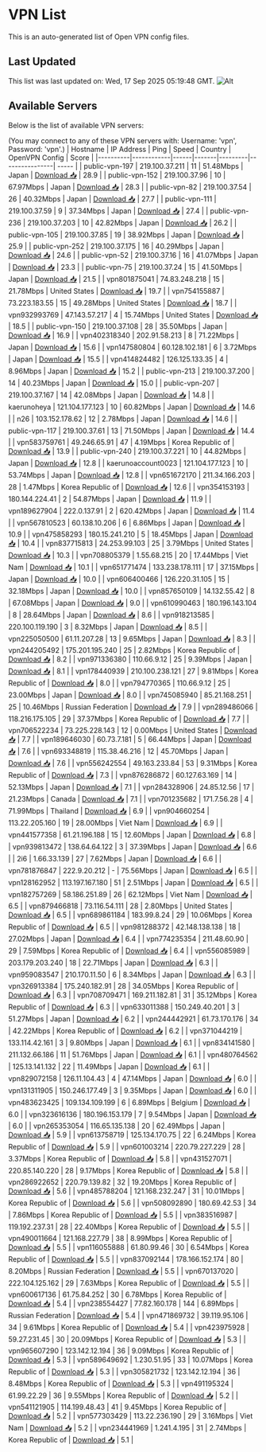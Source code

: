 # VPN List

This is an auto-generated list of Open VPN config files.

## Last Updated

This list was last updated on: Wed, 17 Sep 2025 05:19:48 GMT.
![Alt](https://repobeats.axiom.co/api/embed/186b98318ef1479477931607c1ad7d823f12451f.svg "Repobeats analytics image")

## Available Servers

Below is the list of available VPN servers:

(You may connect to any of these VPN servers with: Username: 'vpn', Password: 'vpn'.)
| Hostname | IP Address | Ping | Speed | Country | OpenVPN Config | Score |
|----------|------------|------|-------|---------|----------------| ----- |
| public-vpn-197 | 219.100.37.211 | 11 | 51.48Mbps | Japan | [Download 📥](./configs/server_0_JP.ovpn) | 28.9 |
| public-vpn-152 | 219.100.37.96 | 10 | 67.97Mbps | Japan | [Download 📥](./configs/server_1_JP.ovpn) | 28.3 |
| public-vpn-82 | 219.100.37.54 | 26 | 40.32Mbps | Japan | [Download 📥](./configs/server_2_JP.ovpn) | 27.7 |
| public-vpn-111 | 219.100.37.59 | 9 | 37.34Mbps | Japan | [Download 📥](./configs/server_3_JP.ovpn) | 27.4 |
| public-vpn-236 | 219.100.37.203 | 10 | 42.82Mbps | Japan | [Download 📥](./configs/server_4_JP.ovpn) | 26.2 |
| public-vpn-105 | 219.100.37.85 | 19 | 38.92Mbps | Japan | [Download 📥](./configs/server_5_JP.ovpn) | 25.9 |
| public-vpn-252 | 219.100.37.175 | 16 | 40.29Mbps | Japan | [Download 📥](./configs/server_6_JP.ovpn) | 24.6 |
| public-vpn-52 | 219.100.37.16 | 16 | 41.07Mbps | Japan | [Download 📥](./configs/server_7_JP.ovpn) | 23.3 |
| public-vpn-75 | 219.100.37.24 | 15 | 41.50Mbps | Japan | [Download 📥](./configs/server_8_JP.ovpn) | 21.5 |
| vpn801875041 | 74.83.248.218 | 15 | 21.78Mbps | United States | [Download 📥](./configs/server_9_US.ovpn) | 19.7 |
| vpn754155887 | 73.223.183.55 | 15 | 49.28Mbps | United States | [Download 📥](./configs/server_10_US.ovpn) | 18.7 |
| vpn932993769 | 47.143.57.217 | 4 | 15.74Mbps | United States | [Download 📥](./configs/server_11_US.ovpn) | 18.5 |
| public-vpn-150 | 219.100.37.108 | 28 | 35.50Mbps | Japan | [Download 📥](./configs/server_12_JP.ovpn) | 16.9 |
| vpn402318340 | 202.91.58.213 | 8 | 71.22Mbps | Japan | [Download 📥](./configs/server_13_JP.ovpn) | 15.6 |
| vpn147580804 | 60.128.102.181 | 6 | 3.72Mbps | Japan | [Download 📥](./configs/server_14_JP.ovpn) | 15.5 |
| vpn414824482 | 126.125.133.35 | 4 | 8.96Mbps | Japan | [Download 📥](./configs/server_15_JP.ovpn) | 15.2 |
| public-vpn-213 | 219.100.37.200 | 14 | 40.23Mbps | Japan | [Download 📥](./configs/server_16_JP.ovpn) | 15.0 |
| public-vpn-207 | 219.100.37.167 | 14 | 42.08Mbps | Japan | [Download 📥](./configs/server_17_JP.ovpn) | 14.8 |
| kaerunoheya | 121.104.177.123 | 10 | 60.82Mbps | Japan | [Download 📥](./configs/server_18_JP.ovpn) | 14.6 |
| n26 | 103.152.178.62 | 12 | 2.78Mbps | Japan | [Download 📥](./configs/server_19_JP.ovpn) | 14.6 |
| public-vpn-117 | 219.100.37.61 | 13 | 71.50Mbps | Japan | [Download 📥](./configs/server_20_JP.ovpn) | 14.4 |
| vpn583759761 | 49.246.65.91 | 47 | 4.19Mbps | Korea Republic of | [Download 📥](./configs/server_21_KR.ovpn) | 13.9 |
| public-vpn-240 | 219.100.37.221 | 10 | 44.82Mbps | Japan | [Download 📥](./configs/server_22_JP.ovpn) | 12.8 |
| kaerunoaccount0023 | 121.104.177.123 | 10 | 53.74Mbps | Japan | [Download 📥](./configs/server_23_JP.ovpn) | 12.8 |
| vpn651672170 | 211.34.166.203 | 28 | 1.47Mbps | Korea Republic of | [Download 📥](./configs/server_24_KR.ovpn) | 12.6 |
| vpn354153193 | 180.144.224.41 | 2 | 54.87Mbps | Japan | [Download 📥](./configs/server_25_JP.ovpn) | 11.9 |
| vpn189627904 | 222.0.137.91 | 2 | 620.42Mbps | Japan | [Download 📥](./configs/server_26_JP.ovpn) | 11.4 |
| vpn567810523 | 60.138.10.206 | 6 | 6.86Mbps | Japan | [Download 📥](./configs/server_27_JP.ovpn) | 10.9 |
| vpn475858293 | 180.15.241.210 | 5 | 18.45Mbps | Japan | [Download 📥](./configs/server_28_JP.ovpn) | 10.4 |
| vpn837715813 | 24.253.99.103 | 25 | 3.79Mbps | United States | [Download 📥](./configs/server_29_US.ovpn) | 10.3 |
| vpn708805379 | 1.55.68.215 | 20 | 17.44Mbps | Viet Nam | [Download 📥](./configs/server_30_VN.ovpn) | 10.1 |
| vpn651771474 | 133.238.178.111 | 17 | 37.15Mbps | Japan | [Download 📥](./configs/server_31_JP.ovpn) | 10.0 |
| vpn606400466 | 126.220.31.105 | 15 | 32.18Mbps | Japan | [Download 📥](./configs/server_32_JP.ovpn) | 10.0 |
| vpn857650109 | 14.132.55.42 | 8 | 67.08Mbps | Japan | [Download 📥](./configs/server_33_JP.ovpn) | 9.0 |
| vpn610990463 | 180.196.143.104 | 8 | 28.64Mbps | Japan | [Download 📥](./configs/server_34_JP.ovpn) | 8.6 |
| vpn918213585 | 220.100.119.190 | 3 | 8.32Mbps | Japan | [Download 📥](./configs/server_35_JP.ovpn) | 8.5 |
| vpn225050500 | 61.11.207.28 | 13 | 9.65Mbps | Japan | [Download 📥](./configs/server_36_JP.ovpn) | 8.3 |
| vpn244205492 | 175.201.195.240 | 25 | 2.82Mbps | Korea Republic of | [Download 📥](./configs/server_37_KR.ovpn) | 8.2 |
| vpn971336380 | 110.66.9.12 | 25 | 9.39Mbps | Japan | [Download 📥](./configs/server_38_JP.ovpn) | 8.1 |
| vpn178440939 | 210.100.238.121 | 27 | 9.81Mbps | Korea Republic of | [Download 📥](./configs/server_39_KR.ovpn) | 8.0 |
| vpn794770365 | 110.66.9.12 | 25 | 23.00Mbps | Japan | [Download 📥](./configs/server_40_JP.ovpn) | 8.0 |
| vpn745085940 | 85.21.168.251 | 25 | 10.46Mbps | Russian Federation | [Download 📥](./configs/server_41_RU.ovpn) | 7.9 |
| vpn289486066 | 118.216.175.105 | 29 | 37.37Mbps | Korea Republic of | [Download 📥](./configs/server_42_KR.ovpn) | 7.7 |
| vpn706522234 | 73.225.228.143 | 12 | 0.00Mbps | United States | [Download 📥](./configs/server_43_US.ovpn) | 7.7 |
| vpn189646030 | 60.73.7.181 | 5 | 66.44Mbps | Japan | [Download 📥](./configs/server_44_JP.ovpn) | 7.6 |
| vpn693348819 | 115.38.46.216 | 12 | 45.70Mbps | Japan | [Download 📥](./configs/server_45_JP.ovpn) | 7.6 |
| vpn556242554 | 49.163.233.84 | 53 | 9.31Mbps | Korea Republic of | [Download 📥](./configs/server_46_KR.ovpn) | 7.3 |
| vpn876286872 | 60.127.63.169 | 14 | 52.13Mbps | Japan | [Download 📥](./configs/server_47_JP.ovpn) | 7.1 |
| vpn284328906 | 24.85.12.56 | 17 | 21.23Mbps | Canada | [Download 📥](./configs/server_48_CA.ovpn) | 7.1 |
| vpn701235682 | 171.7.56.28 | 4 | 71.99Mbps | Thailand | [Download 📥](./configs/server_49_TH.ovpn) | 6.9 |
| vpn904660254 | 113.22.205.160 | 19 | 28.00Mbps | Viet Nam | [Download 📥](./configs/server_50_VN.ovpn) | 6.9 |
| vpn441577358 | 61.21.196.188 | 15 | 12.60Mbps | Japan | [Download 📥](./configs/server_51_JP.ovpn) | 6.8 |
| vpn939813472 | 138.64.64.122 | 3 | 37.39Mbps | Japan | [Download 📥](./configs/server_52_JP.ovpn) | 6.6 |
| 2i6 | 1.66.33.139 | 27 | 7.62Mbps | Japan | [Download 📥](./configs/server_53_JP.ovpn) | 6.6 |
| vpn781876847 | 222.9.20.212 | - | 75.56Mbps | Japan | [Download 📥](./configs/server_54_JP.ovpn) | 6.5 |
| vpn128162952 | 113.197.167.180 | 51 | 2.51Mbps | Japan | [Download 📥](./configs/server_55_JP.ovpn) | 6.5 |
| vpn182757269 | 58.186.251.89 | 26 | 62.12Mbps | Viet Nam | [Download 📥](./configs/server_56_VN.ovpn) | 6.5 |
| vpn879466818 | 73.116.54.111 | 28 | 2.80Mbps | United States | [Download 📥](./configs/server_57_US.ovpn) | 6.5 |
| vpn689861184 | 183.99.8.24 | 29 | 10.06Mbps | Korea Republic of | [Download 📥](./configs/server_58_KR.ovpn) | 6.5 |
| vpn981288372 | 42.148.138.138 | 18 | 27.02Mbps | Japan | [Download 📥](./configs/server_59_JP.ovpn) | 6.4 |
| vpn774235354 | 211.48.60.90 | 29 | 7.59Mbps | Korea Republic of | [Download 📥](./configs/server_60_KR.ovpn) | 6.4 |
| vpn556085989 | 203.179.203.240 | 18 | 22.71Mbps | Japan | [Download 📥](./configs/server_61_JP.ovpn) | 6.3 |
| vpn959083547 | 210.170.11.50 | 6 | 8.34Mbps | Japan | [Download 📥](./configs/server_62_JP.ovpn) | 6.3 |
| vpn326913384 | 175.240.182.91 | 28 | 34.05Mbps | Korea Republic of | [Download 📥](./configs/server_63_KR.ovpn) | 6.3 |
| vpn708709471 | 169.211.182.81 | 31 | 35.12Mbps | Korea Republic of | [Download 📥](./configs/server_64_KR.ovpn) | 6.3 |
| vpn633011388 | 150.249.40.201 | 3 | 51.27Mbps | Japan | [Download 📥](./configs/server_65_JP.ovpn) | 6.2 |
| vpn244442921 | 61.73.170.176 | 34 | 42.22Mbps | Korea Republic of | [Download 📥](./configs/server_66_KR.ovpn) | 6.2 |
| vpn371044219 | 133.114.42.161 | 3 | 9.80Mbps | Japan | [Download 📥](./configs/server_67_JP.ovpn) | 6.1 |
| vpn834141580 | 211.132.66.186 | 11 | 51.76Mbps | Japan | [Download 📥](./configs/server_68_JP.ovpn) | 6.1 |
| vpn480764562 | 125.13.141.132 | 22 | 11.49Mbps | Japan | [Download 📥](./configs/server_69_JP.ovpn) | 6.1 |
| vpn829072158 | 126.11.104.43 | 4 | 47.14Mbps | Japan | [Download 📥](./configs/server_70_JP.ovpn) | 6.0 |
| vpn131311905 | 150.246.177.49 | 3 | 9.35Mbps | Japan | [Download 📥](./configs/server_71_JP.ovpn) | 6.0 |
| vpn483623425 | 109.134.109.199 | 6 | 6.89Mbps | Belgium | [Download 📥](./configs/server_72_BE.ovpn) | 6.0 |
| vpn323616136 | 180.196.153.179 | 7 | 9.54Mbps | Japan | [Download 📥](./configs/server_73_JP.ovpn) | 6.0 |
| vpn265353054 | 116.65.135.138 | 20 | 62.49Mbps | Japan | [Download 📥](./configs/server_74_JP.ovpn) | 5.9 |
| vpn613758719 | 125.134.170.75 | 22 | 6.24Mbps | Korea Republic of | [Download 📥](./configs/server_75_KR.ovpn) | 5.9 |
| vpn601003214 | 220.79.227.229 | 28 | 3.37Mbps | Korea Republic of | [Download 📥](./configs/server_76_KR.ovpn) | 5.8 |
| vpn431527071 | 220.85.140.220 | 28 | 9.17Mbps | Korea Republic of | [Download 📥](./configs/server_77_KR.ovpn) | 5.8 |
| vpn286922652 | 220.79.139.82 | 32 | 19.20Mbps | Korea Republic of | [Download 📥](./configs/server_78_KR.ovpn) | 5.6 |
| vpn485788204 | 121.168.232.247 | 31 | 10.01Mbps | Korea Republic of | [Download 📥](./configs/server_79_KR.ovpn) | 5.6 |
| vpn508092890 | 180.69.42.53 | 34 | 7.86Mbps | Korea Republic of | [Download 📥](./configs/server_80_KR.ovpn) | 5.5 |
| vpn383516987 | 119.192.237.31 | 28 | 22.40Mbps | Korea Republic of | [Download 📥](./configs/server_81_KR.ovpn) | 5.5 |
| vpn490011664 | 121.168.227.79 | 38 | 8.99Mbps | Korea Republic of | [Download 📥](./configs/server_82_KR.ovpn) | 5.5 |
| vpn116055888 | 61.80.99.46 | 30 | 6.54Mbps | Korea Republic of | [Download 📥](./configs/server_83_KR.ovpn) | 5.5 |
| vpn837092144 | 178.166.152.174 | 80 | 8.20Mbps | Russian Federation | [Download 📥](./configs/server_84_RU.ovpn) | 5.5 |
| vpn670137020 | 222.104.125.162 | 29 | 7.63Mbps | Korea Republic of | [Download 📥](./configs/server_85_KR.ovpn) | 5.5 |
| vpn600617136 | 61.75.84.252 | 30 | 6.78Mbps | Korea Republic of | [Download 📥](./configs/server_86_KR.ovpn) | 5.4 |
| vpn238554427 | 77.82.160.178 | 144 | 6.89Mbps | Russian Federation | [Download 📥](./configs/server_87_RU.ovpn) | 5.4 |
| vpn471869732 | 39.119.95.106 | 34 | 9.61Mbps | Korea Republic of | [Download 📥](./configs/server_88_KR.ovpn) | 5.4 |
| vpn423975928 | 59.27.231.45 | 30 | 20.09Mbps | Korea Republic of | [Download 📥](./configs/server_89_KR.ovpn) | 5.3 |
| vpn965607290 | 123.142.12.194 | 36 | 9.09Mbps | Korea Republic of | [Download 📥](./configs/server_90_KR.ovpn) | 5.3 |
| vpn589649692 | 1.230.51.95 | 33 | 10.07Mbps | Korea Republic of | [Download 📥](./configs/server_91_KR.ovpn) | 5.3 |
| vpn305821732 | 123.142.12.194 | 36 | 8.48Mbps | Korea Republic of | [Download 📥](./configs/server_92_KR.ovpn) | 5.3 |
| vpn491195324 | 61.99.22.29 | 36 | 9.55Mbps | Korea Republic of | [Download 📥](./configs/server_93_KR.ovpn) | 5.2 |
| vpn541121905 | 114.199.48.43 | 41 | 9.45Mbps | Korea Republic of | [Download 📥](./configs/server_94_KR.ovpn) | 5.2 |
| vpn577303429 | 113.22.236.190 | 29 | 3.16Mbps | Viet Nam | [Download 📥](./configs/server_95_VN.ovpn) | 5.2 |
| vpn234441969 | 1.241.4.195 | 31 | 2.74Mbps | Korea Republic of | [Download 📥](./configs/server_96_KR.ovpn) | 5.1 |
